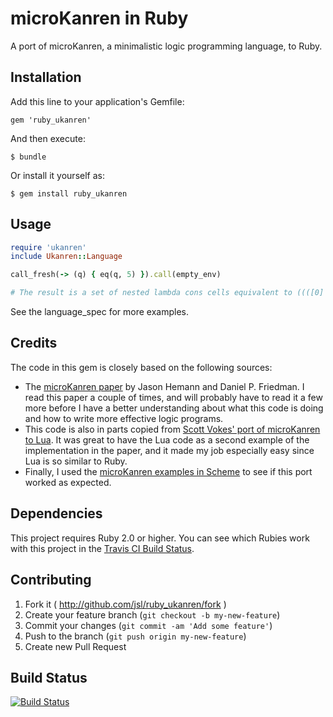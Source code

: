 # microKanren in Ruby

A port of microKanren, a minimalistic logic programming language, to Ruby.

## Installation

Add this line to your application's Gemfile:

    gem 'ruby_ukanren'

And then execute:

    $ bundle

Or install it yourself as:

    $ gem install ruby_ukanren

## Usage

```ruby
require 'ukanren'
include Ukanren::Language

call_fresh(-> (q) { eq(q, 5) }).call(empty_env)

# The result is a set of nested lambda cons cells equivalent to ((([0] . 5 )) . 1)).
```

See the language_spec for more examples.
## Credits

The code in this gem is closely based on the following sources:

* The [microKanren paper](http://webyrd.net/scheme-2013/papers/HemannMuKanren2013.pdf)
  by Jason Hemann and Daniel P. Friedman. I read this paper a couple of times, and
  will probably have to read it a few more before I have a better understanding
  about what this code is doing and how to write more effective logic programs.
* This code is also in parts copied from
  [Scott Vokes' port of microKanren to Lua](https://github.com/silentbicycle/lua-ukanren).
  It was great to have the Lua code as a second example of the implementation in
  the paper, and it made my job especially easy since Lua is so similar to Ruby.
* Finally, I used the [microKanren examples in Scheme](https://github.com/jasonhemann/microKanren)
  to see if this port worked as expected.

## Dependencies

This project requires Ruby 2.0 or higher. You can see which Rubies work with
this project in the [Travis CI Build Status]((https://travis-ci.org/jsl/ruby_ukanren)).

## Contributing

1. Fork it ( http://github.com/jsl/ruby_ukanren/fork )
2. Create your feature branch (`git checkout -b my-new-feature`)
3. Commit your changes (`git commit -am 'Add some feature'`)
4. Push to the branch (`git push origin my-new-feature`)
5. Create new Pull Request

## Build Status

[![Build Status](https://travis-ci.org/jsl/ruby_ukanren.png)](https://travis-ci.org/jsl/ruby_ukanren)
